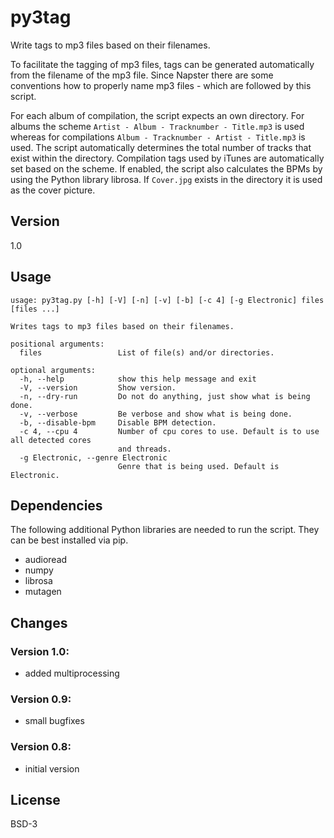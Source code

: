 # py3tag
Write tags to mp3 files based on their filenames.

To facilitate the tagging of mp3 files, tags can be generated automatically from the filename of the mp3 file. Since Napster there are some conventions how to properly name mp3 files - which are followed by this script.

For each album of compilation, the script expects an own directory. For albums the scheme `Artist - Album - Tracknumber - Title.mp3` is used whereas for compilations `Album - Tracknumber - Artist - Title.mp3` is used. The script automatically determines the total number of tracks that exist within the directory. Compilation tags used by iTunes are automatically set based on the scheme. If enabled, the script also calculates the BPMs by using the Python library librosa. If `Cover.jpg` exists in the directory it is used as the cover picture.

## Version
1.0

## Usage

```
usage: py3tag.py [-h] [-V] [-n] [-v] [-b] [-c 4] [-g Electronic] files [files ...]

Writes tags to mp3 files based on their filenames.

positional arguments:
  files                 List of file(s) and/or directories.

optional arguments:
  -h, --help            show this help message and exit
  -V, --version         Show version.
  -n, --dry-run         Do not do anything, just show what is being done.
  -v, --verbose         Be verbose and show what is being done.
  -b, --disable-bpm     Disable BPM detection.
  -c 4, --cpu 4         Number of cpu cores to use. Default is to use all detected cores
                        and threads.
  -g Electronic, --genre Electronic
                        Genre that is being used. Default is Electronic.
```

## Dependencies
The following additional Python libraries are needed to run the script. They can be best installed via pip.

* audioread
* numpy
* librosa
* mutagen

## Changes

### Version 1.0:
- added multiprocessing

### Version 0.9:
- small bugfixes

### Version 0.8:
- initial version

## License
BSD-3
